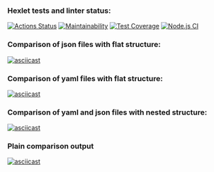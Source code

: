 ### Hexlet tests and linter status:
[![Actions Status](https://github.com/Vlamale/frontend-project-lvl2/workflows/hexlet-check/badge.svg)](https://github.com/Vlamale/frontend-project-lvl2/actions)
[![Maintainability](https://api.codeclimate.com/v1/badges/0d676b481d9647543aaf/maintainability)](https://codeclimate.com/github/Vlamale/frontend-project-lvl2/maintainability)
[![Test Coverage](https://api.codeclimate.com/v1/badges/0d676b481d9647543aaf/test_coverage)](https://codeclimate.com/github/Vlamale/frontend-project-lvl2/test_coverage)
[![Node.js CI](https://github.com/Vlamale/frontend-project-lvl2/actions/workflows/nodejs.yml/badge.svg?branch=main)](https://github.com/Vlamale/frontend-project-lvl2/actions/workflows/nodejs.yml)

### Comparison of json files with flat structure:
[![asciicast](https://asciinema.org/a/bpECT9Fq7vNrwxqSXSIbkVbi9.svg)](https://asciinema.org/a/bpECT9Fq7vNrwxqSXSIbkVbi9)

### Comparison of yaml files with flat structure:
[![asciicast](https://asciinema.org/a/WWvhycnyxRxN9OW0IBqzj9iCE.svg)](https://asciinema.org/a/WWvhycnyxRxN9OW0IBqzj9iCE)

### Comparison of yaml and json files with nested structure:
[![asciicast](https://asciinema.org/a/bMTXPDGgPUZcZ0oQUcjETlrkn.svg)](https://asciinema.org/a/bMTXPDGgPUZcZ0oQUcjETlrkn)

### Plain comparison output
[![asciicast](https://asciinema.org/a/cZQSS91cAfTAXFGfYeOVyBfug.svg)](https://asciinema.org/a/cZQSS91cAfTAXFGfYeOVyBfug)
